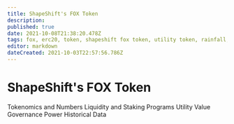 ```yaml
---
title: ShapeShift's FOX Token
description: 
published: true
date: 2021-10-08T21:38:20.478Z
tags: fox, erc20, token, shapeshift fox token, utility token, rainfall, fox rewards
editor: markdown
dateCreated: 2021-10-03T22:57:56.786Z
---
```


# ShapeShift's FOX Token

Tokenomics and Numbers
Liquidity and Staking Programs
Utility Value
Governance Power
Historical Data